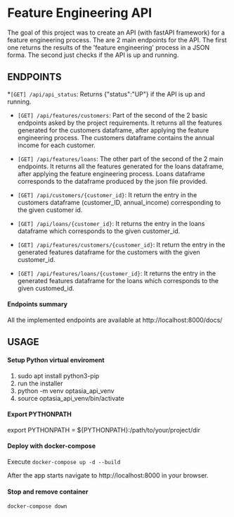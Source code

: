 # Feature Engineering API
The goal of this project was to create an API (with fastAPI framework) for a feature engineering process. The are 2 main endpoints for the API. The first one returns the results of the 'feature engineering' process in a JSON forma. The second just checks if the API is up and running. 

## ENDPOINTS
*```[GET] /api/api_status```: Returns {"status":"UP"} if the API is up and running.

* ```[GET] /api/features/customers```: Part of the second of the 2 basic endpoints asked by the project requirements. It returns all the features generated for the customers dataframe, after applying the feature engineering process. The customers dataframe contains the annual income for each customer.

* ```[GET] /api/features/loans```: The other part of the second of the 2 main endpoints. It returns all the features generated for the loans dataframe, after applying the feature engineering process. Loans dataframe corresponds to the dataframe produced by the json file provided.

* ```[GET] /api/customers/{customer_id}```: It return the entry in the customers dataframe (customer_ID, annual_income) corresponding to the given customer id. 

* ```[GET] /api/loans/{customer_id}```: It returns the entry in the loans dataframe which corresponds to the given customer_id.

* ```[GET] /api/features/customers/{customer_id}```: It return the entry in the generated features dataframe for the customers with the given customer_id.

* ```[GET] /api/features/loans/{customer_id}```: It returns the entry in the generated features dataframe for the loans which corresponds to the given customed_id.

#### Endpoints summary
All the implemented endpoints are available at http://localhost:8000/docs/


## USAGE
#### Setup Python virtual enviroment
1. sudo apt install python3-pip
2. run the installer
3. python -m venv optasia_api_venv
4. source optasia_api_venv/bin/activate

#### Export PYTHONPATH
export PYTHONPATH = ${PYTHONPATH}:/path/to/your/project/dir

#### Deploy with docker-compose
Execute ```docker-compose up -d --build``` 

After the app starts navigate to http://localhost:8000 in your browser.


#### Stop and remove container
```docker-compose down```

